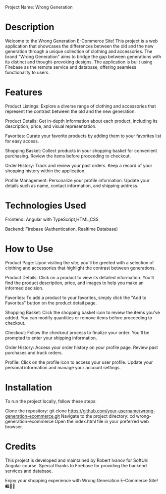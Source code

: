 Project Name: Wrong Generation 

# Description

Welcome to the Wrong Generation E-Commerce Site! This project is a web application that showcases the differences between the old and the new generation through a unique collection of clothing and accessories. The brand "Wrong Generation" aims to bridge the gap between generations with its distinct and thought-provoking designs. The application is built using Firebase as the remote service and database, offering seamless functionality to users.

# Features

Product Listings: Explore a diverse range of clothing and accessories that represent the contrast between the old and the new generation.

Product Details: Get in-depth information about each product, including its description, price, and visual representation.

Favorites: Curate your favorite products by adding them to your favorites list for easy access.

Shopping Basket: Collect products in your shopping basket for convenient purchasing. Review the items before proceeding to checkout.

Order History: Track and review your past orders. Keep a record of your shopping history within the application.

Profile Management: Personalize your profile information. Update your details such as name, contact information, and shipping address.

# Technologies Used

Frontend: Angular with TypeScript,HTML,CSS

Backend: Firebase (Authentication, Realtime Database)

# How to Use

Product Page: Upon visiting the site, you'll be greeted with a selection of clothing and accessories that highlight the contrast between generations.

Product Details: Click on a product to view its detailed information. You'll find the product description, price, and images to help you make an informed decision.

Favorites: To add a product to your favorites, simply click the "Add to Favorites" button on the product detail page.

Shopping Basket: Click the shopping basket icon to review the items you've added. You can modify quantities or remove items before proceeding to checkout.

Checkout: Follow the checkout process to finalize your order. You'll be prompted to enter your shipping information.

Order History: Access your order history on your profile page. Review past purchases and track orders.

Profile: Click on the profile icon to access your user profile. Update your personal information and manage your account settings.

# Installation
To run the project locally, follow these steps:

Clone the repository: git clone https://github.com/your-username/wrong-generation-ecommerce.git
Navigate to the project directory: cd wrong-generation-ecommerce
Open the index.html file in your preferred web browser.

# Credits
This project is developed and maintained by Robert Ivanov for SoftUni Angular course.
Special thanks to Firebase for providing the backend services and database.


Enjoy your shopping experience with Wrong Generation E-Commerce Site! 🛍️👕👖

